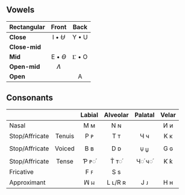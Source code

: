 ## Vowels

| Rectangular   | Front   | Back  |
| :---          | :---:   | :---: |
| **Close**     | I • *Ʉ* | Y • U |
| **Close-mid** |         |       |
| **Mid**       | E • *Ɵ* | Ⳟ • O |
| **Open-mid**  |  *Ʌ*    |       |
| **Open**      |         |   A   |

## Consonants

|               |        | Labial | Alveolar | Palatal | Velar |
| :---          | :---:  | :---:  | :---:    | :---:   | :---: |
| Nasal         |        |  Ϻ ᴍ   |   N ɴ    |         |  И ᴎ  |
| Stop/Affricate| Tenuis |  P ᴘ   |   T ᴛ    |   Ч ч   |  Κ κ  |
| Stop/Affricate| Voiced |  B ʙ   |   D ᴅ    |   🝘 џ   |  G ɢ  |
| Stop/Affricate| Tense  |  Ƥ ᴘ◌֜  |   T̉ ᴛ◌֜   |   Ч◌֜ ч◌֜ |  Ƙ ƙ  |
| Fricative     |        |  F ꜰ   |   S s    |         |       |
| Approximant   |        |  ꟽ ᥕ  | L ʟ/R ʀ  |   J ᴊ   |  H н  |
